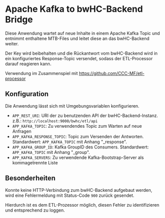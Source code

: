 # Apache Kafka to bwHC-Backend Bridge

Diese Anwendung wartet auf neue Inhalte in einem Apache Kafka Topic und entnimmt enthaltene MTB-Files und leitet diese
an das bwHC-Backend weiter.

Der Key wird beibehalten und die Rückantwort vom bwHC-Backend wird in ein konfiguriertes Response-Topic versendet,
sodass der ETL-Processor darauf reagieren kann.

Verwendung im Zusammenspiel mit https://github.com/CCC-MF/etl-processor

## Konfiguration

Die Anwendung lässt sich mit Umgebungsvariablen konfigurieren.

* `APP_REST_URI`: URI der zu benutzenden API der bwHC-Backend-Instanz. z.B.: `http://localhost:9000/bwhc/etl/api`
* `APP_KAFKA_TOPIC`: Zu verwendendes Topic zum Warten auf neue Anfragen
* `APP_KAFKA_RESPONSE_TOPIC`: Topic zum Versenden der Antworten. Standardwert: `APP_KAFKA_TOPIC` mit Anhang "_response".
* `APP_KAFKA_GROUP_ID`: Kafka GroupID des Consumers. Standardwert: `APP_KAFKA_TOPIC` mit Anhang "_group".
* `APP_KAFKA_SERVERS`: Zu verwendende Kafka-Bootstrap-Server als kommagetrennte Liste

## Besonderheiten

Konnte keine HTTP-Verbindung zum bwHC-Backend aufgebaut werden, wird eine Fehlermeldung mit Status-Code `900` zurück gesendet.

Hierdurch ist es dem ETL-Prozessor möglich, diesen Fehler zu identifizieren und entsprechend zu loggen.